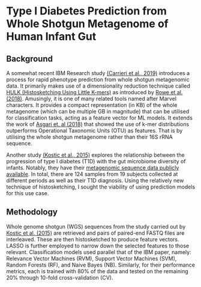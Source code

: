 # Type I Diabetes Prediction from Whole Shotgun Metagenome of Human Infant Gut

## Background
A somewhat recent IBM Research study [(Carrieri et al., 2019)](https://research.ibm.com/publications/a-fast-machine-learning-workflow-for-rapid-phenotype-prediction-from-whole-shotgun-metagenomes) introduces a process for rapid phenotype prediction from whole shotgun metagenomic data. It primarily makes use of a dimensionality reduction technique called [HULK (Histosketching Using Little K-mers)](https://github.com/will-rowe/hulk) as introduced by [Rowe et al. (2018)](https://www.biorxiv.org/content/10.1101/408070v1.full.pdf). Amusingly, it is one of many related tools named after Marvel characters. It provides a compact representation (in KB) of the whole metagenome (which can be multiple GB in magnitude) that can be utilised for classification tasks, acting as a feature vector for ML models. It extends the work of [Asgari et. al (2018)](https://pubmed.ncbi.nlm.nih.gov/30500871/) that showed the use of k-mer distributions outperforms Operational Taxonomic Units (OTU) as features. That is by utilising the whole shotgun metagenome rather than their 16S rRNA sequence.

Another study [(Kostic et al., 2015)](https://www.cell.com/cell-host-microbe/fulltext/S1931-3128(15)00021-9) explores the relationship between the progression of type I diabetes (T1D) with the gut microbiome diversity of infants. Notably, they have their [metagenomic sequence data publicly available](https://diabimmune.broadinstitute.org/diabimmune/t1d-cohort/resources/metagenomic-sequence-data). In total, there are 124 samples from 19 subjects collected at different periods as well as their T1D diagnosis. Using the relatively new technique of histosketching, I sought the viability of using prediction models for this use case.

## Methodology
Whole genome shotgun (WGS) sequences from the study carried out by [Kostic et al. (2015)](https://www.cell.com/cell-host-microbe/fulltext/S1931-3128(15)00021-9) are retrieved and pairs of paired-end FASTQ files are interleaved. These are then histosketched to produce feature vectors. LASSO is further employed to narrow down the selected features to those relevant. Classification models used parallel that of the IBM paper, namely: Relevance Vector Machines (RVM), Support Vector Machines (SVM), Random Forests (RF), and Naive Bayes (NB). Similarly, for their performance metrics, each is trained with 80% of the data and tested on the remaining 20% through 10-fold cross-validation (CV).


